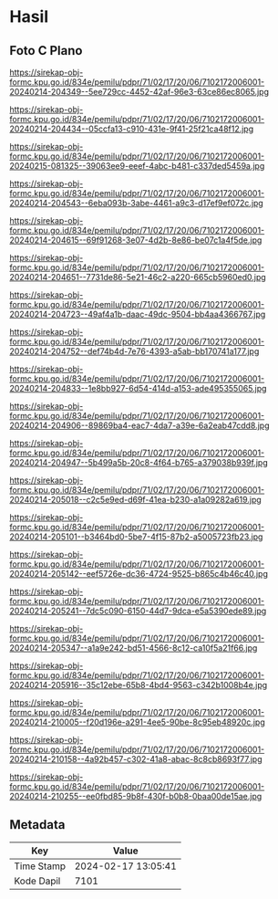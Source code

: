 # Hasil

## Foto C Plano

https://sirekap-obj-formc.kpu.go.id/834e/pemilu/pdpr/71/02/17/20/06/7102172006001-20240214-204349--5ee729cc-4452-42af-96e3-63ce86ec8065.jpg

https://sirekap-obj-formc.kpu.go.id/834e/pemilu/pdpr/71/02/17/20/06/7102172006001-20240214-204434--05ccfa13-c910-431e-9f41-25f21ca48f12.jpg

https://sirekap-obj-formc.kpu.go.id/834e/pemilu/pdpr/71/02/17/20/06/7102172006001-20240215-081325--39063ee9-eeef-4abc-b481-c337ded5459a.jpg

https://sirekap-obj-formc.kpu.go.id/834e/pemilu/pdpr/71/02/17/20/06/7102172006001-20240214-204543--6eba093b-3abe-4461-a9c3-d17ef9ef072c.jpg

https://sirekap-obj-formc.kpu.go.id/834e/pemilu/pdpr/71/02/17/20/06/7102172006001-20240214-204615--69f91268-3e07-4d2b-8e86-be07c1a4f5de.jpg

https://sirekap-obj-formc.kpu.go.id/834e/pemilu/pdpr/71/02/17/20/06/7102172006001-20240214-204651--7731de86-5e21-46c2-a220-665cb5960ed0.jpg

https://sirekap-obj-formc.kpu.go.id/834e/pemilu/pdpr/71/02/17/20/06/7102172006001-20240214-204723--49af4a1b-daac-49dc-9504-bb4aa4366767.jpg

https://sirekap-obj-formc.kpu.go.id/834e/pemilu/pdpr/71/02/17/20/06/7102172006001-20240214-204752--def74b4d-7e76-4393-a5ab-bb170741a177.jpg

https://sirekap-obj-formc.kpu.go.id/834e/pemilu/pdpr/71/02/17/20/06/7102172006001-20240214-204833--1e8bb927-6d54-414d-a153-ade495355065.jpg

https://sirekap-obj-formc.kpu.go.id/834e/pemilu/pdpr/71/02/17/20/06/7102172006001-20240214-204906--89869ba4-eac7-4da7-a39e-6a2eab47cdd8.jpg

https://sirekap-obj-formc.kpu.go.id/834e/pemilu/pdpr/71/02/17/20/06/7102172006001-20240214-204947--5b499a5b-20c8-4f64-b765-a379038b939f.jpg

https://sirekap-obj-formc.kpu.go.id/834e/pemilu/pdpr/71/02/17/20/06/7102172006001-20240214-205018--c2c5e9ed-d69f-41ea-b230-a1a09282a619.jpg

https://sirekap-obj-formc.kpu.go.id/834e/pemilu/pdpr/71/02/17/20/06/7102172006001-20240214-205101--b3464bd0-5be7-4f15-87b2-a5005723fb23.jpg

https://sirekap-obj-formc.kpu.go.id/834e/pemilu/pdpr/71/02/17/20/06/7102172006001-20240214-205142--eef5726e-dc36-4724-9525-b865c4b46c40.jpg

https://sirekap-obj-formc.kpu.go.id/834e/pemilu/pdpr/71/02/17/20/06/7102172006001-20240214-205241--7dc5c090-6150-44d7-9dca-e5a5390ede89.jpg

https://sirekap-obj-formc.kpu.go.id/834e/pemilu/pdpr/71/02/17/20/06/7102172006001-20240214-205347--a1a9e242-bd51-4566-8c12-ca10f5a21f66.jpg

https://sirekap-obj-formc.kpu.go.id/834e/pemilu/pdpr/71/02/17/20/06/7102172006001-20240214-205916--35c12ebe-65b8-4bd4-9563-c342b1008b4e.jpg

https://sirekap-obj-formc.kpu.go.id/834e/pemilu/pdpr/71/02/17/20/06/7102172006001-20240214-210005--f20d196e-a291-4ee5-90be-8c95eb48920c.jpg

https://sirekap-obj-formc.kpu.go.id/834e/pemilu/pdpr/71/02/17/20/06/7102172006001-20240214-210158--4a92b457-c302-41a8-abac-8c8cb8693f77.jpg

https://sirekap-obj-formc.kpu.go.id/834e/pemilu/pdpr/71/02/17/20/06/7102172006001-20240214-210255--ee0fbd85-9b8f-430f-b0b8-0baa00de15ae.jpg


## Metadata

| Key        | Value               |
| ---------- | ------------------- |
| Time Stamp | 2024-02-17 13:05:41 |
| Kode Dapil | 7101                |



